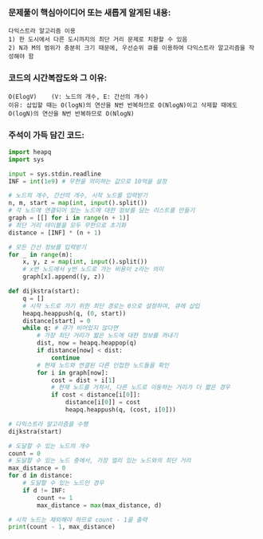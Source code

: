 ### 문제풀이 핵심아이디어 또는 새롭게 알게된 내용: 
    다익스트라 알고리즘 이용
    1) 한 도시에서 다른 도시까지의 최단 거리 문제로 치환할 수 있음
    2) N과 M의 범위가 충분히 크기 때문에, 우선순위 큐를 이용하여 다익스트라 알고리즘을 작성해야 함

### 코드의 시간복잡도와 그 이유:
    O(ElogV)    (V: 노드의 개수, E: 간선의 개수)    
    이유: 삽입할 때는 O(logN)의 연산을 N번 반복하므로 O(NlogN)이고 삭제할 때에도 O(logN)의 연산을 N번 반복하므로 O(NlogN)

### 주석이 가득 담긴 코드:
```python
import heapq
import sys

input = sys.stdin.readline
INF = int(1e9) # 무한을 의미하는 값으로 10억을 설정

# 노드의 개수, 간선의 개수, 시작 노드를 입력받기
n, m, start = map(int, input().split())
# 각 노드에 연결되어 있는 노드에 대한 정보를 담는 리스트를 만들기
graph = [[] for i in range(n + 1)]
# 최단 거리 테이블을 모두 무한으로 초기화
distance = [INF] * (n + 1)

# 모든 간선 정보를 입력받기
for _ in range(m):
    x, y, z = map(int, input().split())
    # x번 노드에서 y번 노드로 가는 비용이 z라는 의미
    graph[x].append((y, z))

def dijkstra(start):
    q = []
    # 시작 노드로 가기 위한 최단 경로는 0으로 설정하여, 큐에 삽입
    heapq.heappush(q, (0, start))
    distance[start] = 0
    while q: # 큐가 비어있지 않다면
        # 가장 최단 거리가 짧은 노드에 대한 정보를 꺼내기
        dist, now = heapq.heappop(q)
        if distance[now] < dist:
            continue
        # 현재 노드와 연결된 다른 인접한 노드들을 확인
        for i in graph[now]:
            cost = dist + i[1]
            # 현재 노드를 거쳐서, 다른 노드로 이동하는 거리가 더 짧은 경우
            if cost < distance[i[0]]:
                distance[i[0]] = cost
                heapq.heappush(q, (cost, i[0]))

# 다익스트라 알고리즘을 수행
dijkstra(start)

# 도달할 수 있는 노드의 개수
count = 0
# 도달할 수 있는 노드 중에서, 가장 멀리 있는 노드와의 최단 거리
max_distance = 0
for d in distance:
    # 도달할 수 있는 노드인 경우
    if d != INF:
        count += 1
        max_distance = max(max_distance, d)

# 시작 노드는 제외해야 하므로 count - 1을 출력
print(count - 1, max_distance)

```
